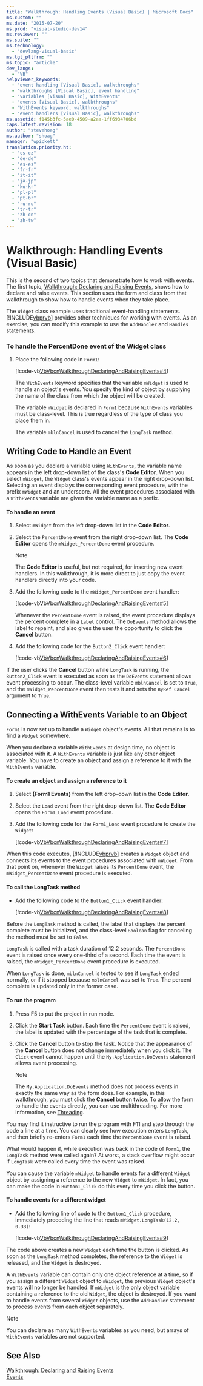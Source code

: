 ```yaml
---
title: "Walkthrough: Handling Events (Visual Basic) | Microsoft Docs"
ms.custom: ""
ms.date: "2015-07-20"
ms.prod: "visual-studio-dev14"
ms.reviewer: ""
ms.suite: ""
ms.technology: 
  - "devlang-visual-basic"
ms.tgt_pltfrm: ""
ms.topic: "article"
dev_langs: 
  - "VB"
helpviewer_keywords: 
  - "event handling [Visual Basic], walkthroughs"
  - "walkthroughs [Visual Basic], event handling"
  - "variables [Visual Basic], WithEvents"
  - "events [Visual Basic], walkthroughs"
  - "WithEvents keyword, walkthroughs"
  - "event handlers [Visual Basic], walkthroughs"
ms.assetid: f145b3fc-5ae0-4509-a2aa-1ff6934706bd
caps.latest.revision: 18
author: "stevehoag"
ms.author: "shoag"
manager: "wpickett"
translation.priority.ht: 
  - "cs-cz"
  - "de-de"
  - "es-es"
  - "fr-fr"
  - "it-it"
  - "ja-jp"
  - "ko-kr"
  - "pl-pl"
  - "pt-br"
  - "ru-ru"
  - "tr-tr"
  - "zh-cn"
  - "zh-tw"
---
```

# Walkthrough: Handling Events (Visual Basic)
This is the second of two topics that demonstrate how to work with events. The first topic, [Walkthrough: Declaring and Raising Events](../../../../visual-basic/programming-guide/language-features/events/walkthrough-declaring-and-raising-events.md), shows how to declare and raise events. This section uses the form and class from that walkthrough to show how to handle events when they take place.  
  
 The `Widget` class example uses traditional event-handling statements. [!INCLUDE[vbprvb](../../../../csharp/programming-guide/concepts/linq/includes/vbprvb_md.md)] provides other techniques for working with events. As an exercise, you can modify this example to use the `AddHandler` and `Handles` statements.  
  
### To handle the PercentDone event of the Widget class  
  
1.  Place the following code in `Form1`:  
  
     [!code-vb[VbVbcnWalkthroughDeclaringAndRaisingEvents#4](../../../../visual-basic/programming-guide/language-features/events/codesnippet/VisualBasic/walkthrough-handling-events_1.vb)]  
  
     The `WithEvents` keyword specifies that the variable `mWidget` is used to handle an object's events. You specify the kind of object by supplying the name of the class from which the object will be created.  
  
     The variable `mWidget` is declared in `Form1` because `WithEvents` variables must be class-level. This is true regardless of the type of class you place them in.  
  
     The variable `mblnCancel` is used to cancel the `LongTask` method.  
  
## Writing Code to Handle an Event  
 As soon as you declare a variable using `WithEvents`, the variable name appears in the left drop-down list of the class's **Code Editor**. When you select `mWidget`, the `Widget` class's events appear in the right drop-down list. Selecting an event displays the corresponding event procedure, with the prefix `mWidget` and an underscore. All the event procedures associated with a `WithEvents` variable are given the variable name as a prefix.  
  
#### To handle an event  
  
1.  Select `mWidget` from the left drop-down list in the **Code Editor**.  
  
2.  Select the `PercentDone` event from the right drop-down list. The **Code Editor** opens the `mWidget_PercentDone` event procedure.  
  
    > [!NOTE]
    >  The **Code Editor** is useful, but not required, for inserting new event handlers. In this walkthrough, it is more direct to just copy the event handlers directly into your code.  
  
3.  Add the following code to the `mWidget_PercentDone` event handler:  
  
     [!code-vb[VbVbcnWalkthroughDeclaringAndRaisingEvents#5](../../../../visual-basic/programming-guide/language-features/events/codesnippet/VisualBasic/walkthrough-handling-events_2.vb)]  
  
     Whenever the `PercentDone` event is raised, the event procedure displays the percent complete in a `Label` control. The `DoEvents` method allows the label to repaint, and also gives the user the opportunity to click the **Cancel** button.  
  
4.  Add the following code for the `Button2_Click` event handler:  
  
     [!code-vb[VbVbcnWalkthroughDeclaringAndRaisingEvents#6](../../../../visual-basic/programming-guide/language-features/events/codesnippet/VisualBasic/walkthrough-handling-events_3.vb)]  
  
 If the user clicks the **Cancel** button while `LongTask` is running, the `Button2_Click` event is executed as soon as the `DoEvents` statement allows event processing to occur. The class-level variable `mblnCancel` is set to `True`, and the `mWidget_PercentDone` event then tests it and sets the `ByRef Cancel` argument to `True`.  
  
## Connecting a WithEvents Variable to an Object  
 `Form1` is now set up to handle a `Widget` object's events. All that remains is to find a `Widget` somewhere.  
  
 When you declare a variable `WithEvents` at design time, no object is associated with it. A `WithEvents` variable is just like any other object variable. You have to create an object and assign a reference to it with the `WithEvents` variable.  
  
#### To create an object and assign a reference to it  
  
1.  Select **(Form1 Events)** from the left drop-down list in the **Code Editor**.  
  
2.  Select the `Load` event from the right drop-down list. The **Code Editor** opens the `Form1_Load` event procedure.  
  
3.  Add the following code for the `Form1_Load` event procedure to create the `Widget`:  
  
     [!code-vb[VbVbcnWalkthroughDeclaringAndRaisingEvents#7](../../../../visual-basic/programming-guide/language-features/events/codesnippet/VisualBasic/walkthrough-handling-events_4.vb)]  
  
 When this code executes, [!INCLUDE[vbprvb](../../../../csharp/programming-guide/concepts/linq/includes/vbprvb_md.md)] creates a `Widget` object and connects its events to the event procedures associated with `mWidget`. From that point on, whenever the `Widget` raises its `PercentDone` event, the `mWidget_PercentDone` event procedure is executed.  
  
#### To call the LongTask method  
  
-   Add the following code to the `Button1_Click` event handler:  
  
     [!code-vb[VbVbcnWalkthroughDeclaringAndRaisingEvents#8](../../../../visual-basic/programming-guide/language-features/events/codesnippet/VisualBasic/walkthrough-handling-events_5.vb)]  
  
 Before the `LongTask` method is called, the label that displays the percent complete must be initialized, and the class-level `Boolean` flag for canceling the method must be set to `False`.  
  
 `LongTask` is called with a task duration of 12.2 seconds. The `PercentDone` event is raised once every one-third of a second. Each time the event is raised, the `mWidget_PercentDone` event procedure is executed.  
  
 When `LongTask` is done, `mblnCancel` is tested to see if `LongTask` ended normally, or if it stopped because `mblnCancel` was set to `True`. The percent complete is updated only in the former case.  
  
#### To run the program  
  
1.  Press F5 to put the project in run mode.  
  
2.  Click the **Start Task** button. Each time the `PercentDone` event is raised, the label is updated with the percentage of the task that is complete.  
  
3.  Click the **Cancel** button to stop the task. Notice that the appearance of the **Cancel** button does not change immediately when you click it. The `Click` event cannot happen until the `My.Application.DoEvents` statement allows event processing.  
  
    > [!NOTE]
    >  The `My.Application.DoEvents` method does not process events in exactly the same way as the form does. For example, in this walkthrough, you must click the **Cancel** button twice. To allow the form to handle the events directly, you can use multithreading. For more information, see [Threading](../Topic/Threading%20\(C%23%20and%20Visual%20Basic\).md).  
  
 You may find it instructive to run the program with F11 and step through the code a line at a time. You can clearly see how execution enters `LongTask`, and then briefly re-enters `Form1` each time the `PercentDone` event is raised.  
  
 What would happen if, while execution was back in the code of `Form1`, the `LongTask` method were called again? At worst, a stack overflow might occur if `LongTask` were called every time the event was raised.  
  
 You can cause the variable `mWidget` to handle events for a different `Widget` object by assigning a reference to the new `Widget` to `mWidget`. In fact, you can make the code in `Button1_Click` do this every time you click the button.  
  
#### To handle events for a different widget  
  
-   Add the following line of code to the `Button1_Click` procedure, immediately preceding the line that reads `mWidget.LongTask(12.2, 0.33)`:  
  
     [!code-vb[VbVbcnWalkthroughDeclaringAndRaisingEvents#9](../../../../visual-basic/programming-guide/language-features/events/codesnippet/VisualBasic/walkthrough-handling-events_6.vb)]  
  
 The code above creates a new `Widget` each time the button is clicked. As soon as the `LongTask` method completes, the reference to the `Widget` is released, and the `Widget` is destroyed.  
  
 A `WithEvents` variable can contain only one object reference at a time, so if you assign a different `Widget` object to `mWidget`, the previous `Widget` object's events will no longer be handled. If `mWidget` is the only object variable containing a reference to the old `Widget`, the object is destroyed. If you want to handle events from several `Widget` objects, use the `AddHandler` statement to process events from each object separately.  
  
> [!NOTE]
>  You can declare as many `WithEvents` variables as you need, but arrays of `WithEvents` variables are not supported.  
  
## See Also  
 [Walkthrough: Declaring and Raising Events](../../../../visual-basic/programming-guide/language-features/events/walkthrough-declaring-and-raising-events.md)   
 [Events](../../../../visual-basic/programming-guide/language-features/events/events.md)